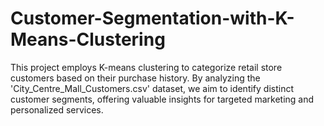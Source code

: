 # Customer-Segmentation-with-K-Means-Clustering
This project employs K-means clustering to categorize retail store customers based on their purchase history. By analyzing the 'City_Centre_Mall_Customers.csv' dataset, we aim to identify distinct customer segments, offering valuable insights for targeted marketing and personalized services.
